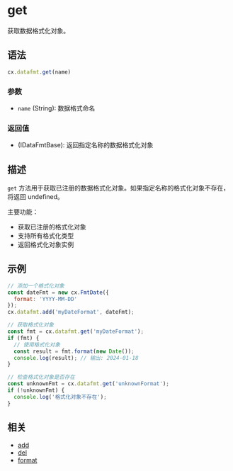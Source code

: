 # get

获取数据格式化对象。

## 语法

```js
cx.datafmt.get(name)
```

### 参数

- `name` (String): 数据格式命名

### 返回值

- (IDataFmtBase): 返回指定名称的数据格式化对象

## 描述

`get` 方法用于获取已注册的数据格式化对象。如果指定名称的格式化对象不存在，将返回 undefined。

主要功能：
- 获取已注册的格式化对象
- 支持所有格式化类型
- 返回格式化对象实例

## 示例

```js
// 添加一个格式化对象
const dateFmt = new cx.FmtDate({
  format: 'YYYY-MM-DD'
});
cx.datafmt.add('myDateFormat', dateFmt);

// 获取格式化对象
const fmt = cx.datafmt.get('myDateFormat');
if (fmt) {
  // 使用格式化对象
  const result = fmt.format(new Date());
  console.log(result); // 输出: 2024-01-18
}

// 检查格式化对象是否存在
const unknownFmt = cx.datafmt.get('unknownFormat');
if (!unknownFmt) {
  console.log('格式化对象不存在');
}
```

## 相关

- [add](../add/README.md)
- [del](../del/README.md)
- [format](../format/README.md) 